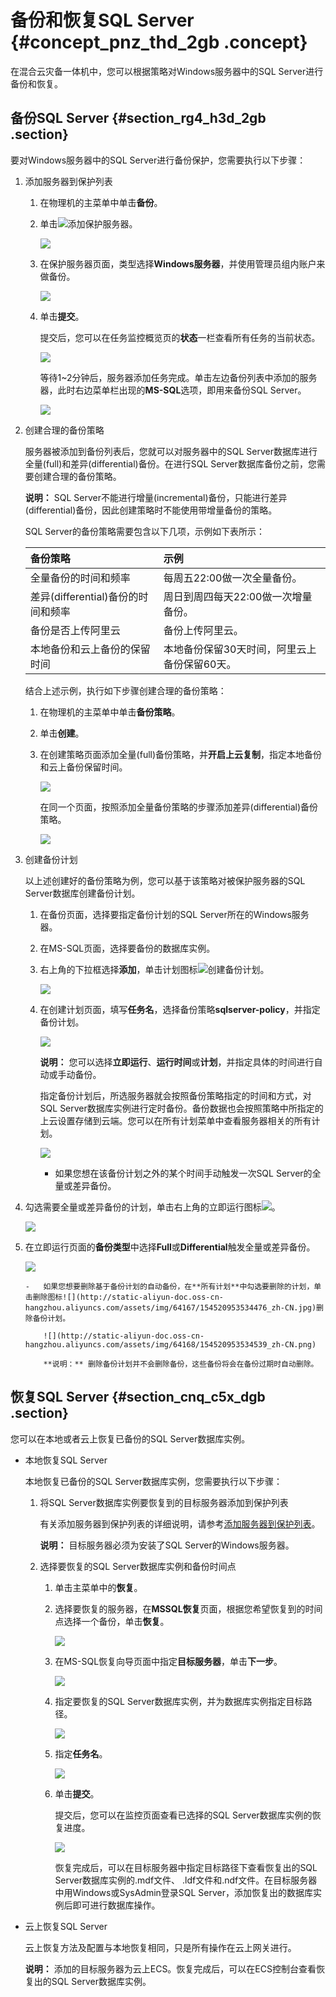 # 备份和恢复SQL Server {#concept_pnz_thd_2gb .concept}

在混合云灾备一体机中，您可以根据策略对Windows服务器中的SQL Server进行备份和恢复。

## 备份SQL Server {#section_rg4_h3d_2gb .section}

要对Windows服务器中的SQL Server进行备份保护，您需要执行以下步骤：

1.  添加服务器到保护列表
    1.  在物理机的主菜单中单击**备份**。
    2.  单击![](http://static-aliyun-doc.oss-cn-hangzhou.aliyuncs.com/assets/img/64165/154520953334315_zh-CN.png)添加保护服务器。

        ![](http://static-aliyun-doc.oss-cn-hangzhou.aliyuncs.com/assets/img/64165/154520953434314_zh-CN.jpg)

    3.  在保护服务器页面，类型选择**Windows服务器**，并使用管理员组内账户来做备份。

        ![](http://static-aliyun-doc.oss-cn-hangzhou.aliyuncs.com/assets/img/64168/154520953434520_zh-CN.png)

    4.  单击**提交**。

        提交后，您可以在任务监控概览页的**状态**一栏查看所有任务的当前状态。

        ![](http://static-aliyun-doc.oss-cn-hangzhou.aliyuncs.com/assets/img/64165/154520953434378_zh-CN.png)

        等待1~2分钟后，服务器添加任务完成。单击左边备份列表中添加的服务器，此时右边菜单栏出现的**MS-SQL**选项，即用来备份SQL Server。

        ![](http://static-aliyun-doc.oss-cn-hangzhou.aliyuncs.com/assets/img/64168/154520953434525_zh-CN.png)

2.  创建合理的备份策略

    服务器被添加到备份列表后，您就可以对服务器中的SQL Server数据库进行全量\(full\)和差异\(differential\)备份。在进行SQL Server数据库备份之前，您需要创建合理的备份策略。

    **说明：** SQL Server不能进行增量\(incremental\)备份，只能进行差异\(differential\)备份，因此创建策略时不能使用带增量备份的策略。

    SQL Server的备份策略需要包含以下几项，示例如下表所示：

    |备份策略|示例|
    |:---|:-|
    |全量备份的时间和频率|每周五22:00做一次全量备份。|
    |差异\(differential\)备份的时间和频率|周日到周四每天22:00做一次增量备份。|
    |备份是否上传阿里云|备份上传阿里云。|
    |本地备份和云上备份的保留时间|本地备份保留30天时间，阿里云上备份保留60天。|

    结合上述示例，执行如下步骤创建合理的备份策略：

    1.  在物理机的主菜单中单击**备份策略**。
    2.  单击**创建**。
    3.  在创建策略页面添加全量\(full\)备份策略，并**开启上云复制**，指定本地备份和云上备份保留时间。

        ![](http://static-aliyun-doc.oss-cn-hangzhou.aliyuncs.com/assets/img/64168/154520953434527_zh-CN.png)

        在同一个页面，按照添加全量备份策略的步骤添加差异\(differential\)备份策略。

        ![](http://static-aliyun-doc.oss-cn-hangzhou.aliyuncs.com/assets/img/64168/154520953434529_zh-CN.png)

3.  创建备份计划

    以上述创建好的备份策略为例，您可以基于该策略对被保护服务器的SQL Server数据库创建备份计划。

    1.  在备份页面，选择要指定备份计划的SQL Server所在的Windows服务器。
    2.  在MS-SQL页面，选择要备份的数据库实例。
    3.  右上角的下拉框选择**添加**，单击计划图标![](http://static-aliyun-doc.oss-cn-hangzhou.aliyuncs.com/assets/img/64167/154520953434460_zh-CN.jpg)创建备份计划。

        ![](http://static-aliyun-doc.oss-cn-hangzhou.aliyuncs.com/assets/img/64168/154520953434530_zh-CN.png)

    4.  在创建计划页面，填写**任务名**，选择备份策略**sqlserver-policy**，并指定备份计划。

        ![](http://static-aliyun-doc.oss-cn-hangzhou.aliyuncs.com/assets/img/64168/154520953434531_zh-CN.png)

        **说明：** 您可以选择**立即运行**、**运行时间**或**计划**，并指定具体的时间进行自动或手动备份。

        指定备份计划后，所选服务器就会按照备份策略指定的时间和方式，对SQL Server数据库实例进行定时备份。备份数据也会按照策略中所指定的上云设置存储到云端。您可以在所有计划菜单中查看服务器相关的所有计划。

        ![](http://static-aliyun-doc.oss-cn-hangzhou.aliyuncs.com/assets/img/64168/154520953434534_zh-CN.png)

        -   如果您想在该备份计划之外的某个时间手动触发一次SQL Server的全量或差异备份。

1.  勾选需要全量或差异备份的计划，单击右上角的立即运行图标![](http://static-aliyun-doc.oss-cn-hangzhou.aliyuncs.com/assets/img/64167/154520953434469_zh-CN.jpg)。

    ![](http://static-aliyun-doc.oss-cn-hangzhou.aliyuncs.com/assets/img/64168/154520953434535_zh-CN.png)

2.  在立即运行页面的**备份类型**中选择**Full**或**Differential**触发全量或差异备份。

    ![](http://static-aliyun-doc.oss-cn-hangzhou.aliyuncs.com/assets/img/64168/154520953434536_zh-CN.png)

        -   如果您想要删除基于备份计划的自动备份，在**所有计划**中勾选要删除的计划，单击删除图标![](http://static-aliyun-doc.oss-cn-hangzhou.aliyuncs.com/assets/img/64167/154520953534476_zh-CN.jpg)删除备份计划。

            ![](http://static-aliyun-doc.oss-cn-hangzhou.aliyuncs.com/assets/img/64168/154520953534539_zh-CN.png)

            **说明：** 删除备份计划并不会删除备份，这些备份将会在备份过期时自动删除。


## 恢复SQL Server {#section_cnq_c5x_dgb .section}

您可以在本地或者云上恢复已备份的SQL Server数据库实例。

-   本地恢复SQL Server

    本地恢复已备份的SQL Server数据库实例，您需要执行以下步骤：

    1.  将SQL Server数据库实例要恢复到的目标服务器添加到保护列表

        有关添加服务器到保护列表的详细说明，请参考[添加服务器到保护列表](#)。

        **说明：** 目标服务器必须为安装了SQL Server的Windows服务器。

    2.  选择要恢复的SQL Server数据库实例和备份时间点
        1.  单击主菜单中的**恢复**。
        2.  选择要恢复的服务器，在**MSSQL恢复**页面，根据您希望恢复到的时间点选择一个备份，单击**恢复**。

            ![](http://static-aliyun-doc.oss-cn-hangzhou.aliyuncs.com/assets/img/64168/154520953534541_zh-CN.png)

        3.  在MS-SQL恢复向导页面中指定**目标服务器**，单击**下一步**。

            ![](http://static-aliyun-doc.oss-cn-hangzhou.aliyuncs.com/assets/img/64168/154520953534542_zh-CN.png)

        4.  指定要恢复的SQL Server数据库实例，并为数据库实例指定目标路径。

            ![](http://static-aliyun-doc.oss-cn-hangzhou.aliyuncs.com/assets/img/64168/154520953534543_zh-CN.png)

        5.  指定**任务名**。

            ![](http://static-aliyun-doc.oss-cn-hangzhou.aliyuncs.com/assets/img/64168/154520953534544_zh-CN.png)

        6.  单击**提交**。

            提交后，您可以在监控页面查看已选择的SQL Server数据库实例的恢复进度。

            ![](http://static-aliyun-doc.oss-cn-hangzhou.aliyuncs.com/assets/img/64168/154520953534550_zh-CN.png)

            恢复完成后，可以在目标服务器中指定目标路径下查看恢复出的SQL Server数据库实例的.mdf文件、 .ldf文件和.ndf文件。在目标服务器中用Windows或SysAdmin登录SQL Server，添加恢复出的数据库实例后即可进行数据库操作。

-   云上恢复SQL Server

    云上恢复方法及配置与本地恢复相同，只是所有操作在云上网关进行。

    **说明：** 添加的目标服务器为云上ECS。恢复完成后，可以在ECS控制台查看恢复出的SQL Server数据库实例。


